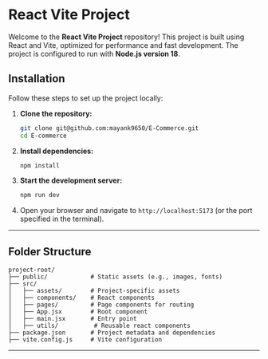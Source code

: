# React Vite Project

Welcome to the **React Vite Project** repository! This project is built using React and Vite, optimized for performance and fast development. The project is configured to run with **Node.js version 18**.


## Installation

Follow these steps to set up the project locally:

1. **Clone the repository:**
    ```bash
   git clone git@github.com:mayank9650/E-Commerce.git
   cd E-commerce
   ```

2. **Install dependencies:**
   ```bash
   npm install
   ```

3. **Start the development server:**
   ```bash
   npm run dev
   ```

4. Open your browser and navigate to `http://localhost:5173` (or the port specified in the terminal).



---

## Folder Structure

```
project-root/
├── public/            # Static assets (e.g., images, fonts)
├── src/
│   ├── assets/        # Project-specific assets
│   ├── components/    # React components
│   ├── pages/         # Page components for routing
│   ├── App.jsx        # Root component
│   ├── main.jsx       # Entry point
│   ├── utils/	        # Reusable react components
├── package.json       # Project metadata and dependencies
├── vite.config.js     # Vite configuration
```

---
